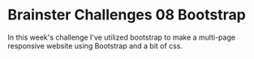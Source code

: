# Brainster Challenges 08 Bootstrap 

In this week's challenge I've utilized bootstrap to make a multi-page responsive website using Bootstrap and a bit of css.

